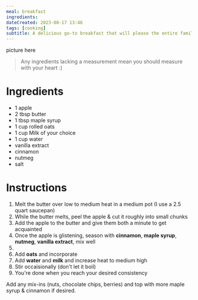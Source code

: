 ```yaml
---
meal: breakfast
ingredients:
dateCreated: 2023-08-17 13:46
tags: [cooking]
subtitle: A delicious go-to breakfast that will please the entire family.
---
```


picture here

> Any ingredients lacking a measurement mean you should measure with your heart :)

# Ingredients

- 1 apple
- 2 tbsp butter
- 1 tbsp maple syrup
- 1 cup rolled oats
- 1 cup Milk of your choice
- 1 cup water
- vanilla extract
- cinnamon
- nutmeg
- salt

# Instructions

1. Melt the butter over low to medium heat in a medium pot (I use a 2.5 quart saucepan)
2. While the butter melts, peel the apple & cut it roughly into small chunks
3. Add the apple to the butter and give them both a minute to get acquainted
4. Once the apple is glistening, season with **cinnamon**, **maple syrup**, **nutmeg**, **vanilla extract**, mix well
5. 
6. Add **oats** and incorporate
7. Add **water** and **milk** and increase heat to medium high
8. Stir occaisionally (don't let it boil)
9. You're done when you reach your desired consistency

Add any mix-ins (nuts, chocolate chips, berries) and top with more maple syrup & cinnamon if desired.
